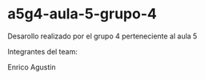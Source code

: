 # a5g4-aula-5-grupo-4
Desarollo realizado por el grupo 4 perteneciente al aula 5

Integrantes del team:

Enrico Agustin
